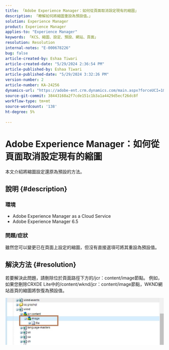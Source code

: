 ```yaml
---
title: 「Adobe Experience Manager：如何從頁面取消設定現有的縮圖」
description: 「瞭解如何將縮圖重設為預設值。」
solution: Experience Manager
product: Experience Manager
applies-to: "Experience Manager"
keywords: 「KCS、縮圖、設定、預設、網站、頁面」
resolution: Resolution
internal-notes: "E-000678226"
bug: false
article-created-by: Eshaa Tiwari
article-created-date: "5/29/2024 2:36:54 PM"
article-published-by: Eshaa Tiwari
article-published-date: "5/29/2024 3:32:26 PM"
version-number: 2
article-number: KA-24256
dynamics-url: "https://adobe-ent.crm.dynamics.com/main.aspx?forceUCI=1&pagetype=entityrecord&etn=knowledgearticle&id=27b8bddf-c81d-ef11-840b-6045bd026dc7"
source-git-commit: 38443168a2f7cde151c1b3a1a4429d5ecf26dc8f
workflow-type: tm+mt
source-wordcount: '138'
ht-degree: 5%

---
```


# Adobe Experience Manager：如何從頁面取消設定現有的縮圖


本文介紹將縮圖設定還原為預設的方法。

## 說明 {#description}


### <b>環境</b>

- Adobe Experience Manager as a Cloud Service
- Adobe Experience Manager 6.5


### 問題/症狀

雖然您可以變更已在頁面上設定的縮圖，但沒有直接選項可將其重設為預設值。


## 解決方法 {#resolution}


若要解決此問題，請刪除位於頁面路徑下方的/jcr：content/image節點。 例如，如果您刪除CRXDE Lite中的/content/wknd/jcr：content/image節點，WKND網站首頁的縮圖將恢復為預設值。

![](assets/7ba6cb6c-0e14-ef11-9f89-6045bd06eea5.png)

